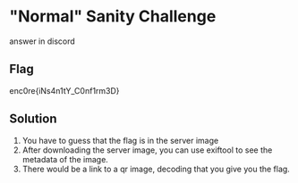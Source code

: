 # "Normal" Sanity Challenge
answer in discord

## Flag
enc0re{iNs4n1tY_C0nf1rm3D}

## Solution
1. You have to guess that the flag is in the server image
2. After downloading the server image, you can use exiftool to see the metadata of the image.
3. There would be a link to a qr image, decoding that you give you the flag.

